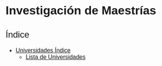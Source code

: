 <style>
@import url('https://fonts.googleapis.com/css2?family=Montserrat:wght@300;400&display=swap');

div {
    font-family: 'Montserrat', sans-serif;
    font-size: 16px;
    text-align: justify;
}

h2 {
    font-weight: lighter
}
</style>
<div>

# Investigación de Maestrías
## Índice
- [Universidades Índice](./Universities/INDEX.md)
  - [Lista de Universidades](./Universities/Universities_List.md)
</div>